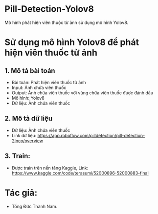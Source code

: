 # Pill-Detection-Yolov8

Mô hình phát hiện viên thuộc từ ảnh sử dụng mô hình Yolov8.

# Sử dụng mô hình Yolov8 để phát hiện viên thuốc từ ảnh

## 1. Mô tả bài toán

- Bài toán: Phát hiện viên thuốc từ ảnh
- Input: Ảnh chứa viên thuốc
- Output: Ảnh chứa viên thuốc với vùng chứa viên thuốc được đánh dấu
- Mô hình: Yolov8
- Dữ liệu: Ảnh chứa viên thuốc

## 2. Mô tả dữ liệu

- Dữ liệu: Ảnh chứa viên thuốc
- Link dữ liệu: https://app.roboflow.com/pilldetection/pill-detection-2lnco/overview

## 3. Train: 
- Được train trên nền tảng Kaggle, Link: https://www.kaggle.com/code/terasumi/52000896-52000883-final
# Tác giả:

- Tống Đức Thành Nam.
